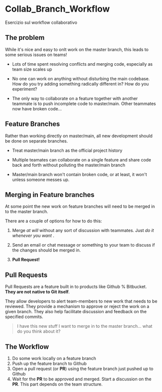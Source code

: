 # Collab_Branch_Workflow

Esercizio sul workflow collaborativo

## The problem

While it's nice and easy to onlt work on the master branch, this leads to some serious issues on teams!

* Lots of time spent resolving conflicts and merging code, especially as team size scales up

* No one can work on anything without disturbing the main codebase. How do you try adding something radically different in? How do you experiment?

* The only way to collaborate on a feature together with another teammate is to push incomplete code to master/main. Other teammates now have broken code...

## Feature Branches

Rather than working directly on master/main, all new development should be done on separate branches.

* Treat master/main branch as the official project history

* Multiple teamates can collaborate on a single feature and share code back and forth without polluting the master/main branch

* Master/main branch won't contain broken code, or at least, it won't unless someone messes up.

## Merging in Feature branches

At some point the new work on feature branches will need to be merged in to the master branch.

There are a couple of options for how to do this:

1. Merge _at will_ without any sort of discussion with teammates. Just _do it whenever you want_ .

2. Send an email or chat message or something to your team to discuss if the changes should be merged in.

3. **Pull Request!**

## Pull Requests

Pull Requests are a feature built in to products like Github % Bitbucket. **They are not native to Git itself**.

They allow developers to alert team-members to new work that needs to be reviewed. They provide a mechanism to approve or reject the work on a given branch. They also help facilitate discussion and feedback on the specified commits.

> I have this new stuff I want to merge in to the master branch... what do you think about it?

## The Workflow

1. Do some work locally on a feature branch
2. Push up the feature branch to Github
3. Open a pull request (or **PR**) using the feature branch just pushed up to Github
4. Wait for the **PR** to be approved and merged. Start a discussion on the **PR**. This part depends on the team structure.
